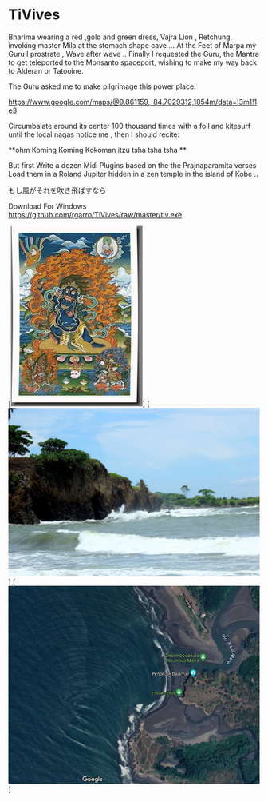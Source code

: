# TiVives
Bharima wearing a red ,gold and green dress, Vajra Lion , Retchung, invoking master Mila at the stomach shape cave ...
At the Feet of Marpa my Guru I prostrate , Wave after wave ..
Finally I requested the Guru, the Mantra to get teleported to
the Monsanto spaceport, wishing to make my way back to Alderan or Tatooine.

The Guru asked me to make pilgrimage this power place:

https://www.google.com/maps/@9.861159,-84.7029312,1054m/data=!3m1!1e3

Circumbalate around its center 100 thousand times with a foil and kitesurf until the
local nagas notice me , then I should recite:

**ohm Koming Koming Kokoman itzu tsha tsha tsha **

But first Write a dozen Midi Plugins based on the the Prajnaparamita verses
Load them in a Roland Jupiter hidden in a zen temple in the island of Kobe ..

もし風がそれを吹き飛ばすなら

Download For Windows https://github.com/rgarro/TiVives/raw/master/tiv.exe

[![que no se resistieran, por que sino los mataban ... ](https://raw.githubusercontent.com/rgarro/TiVives/master/rsz_vajrapani3.png)]
[![que no se resistieran, por que sino los mataban ... ](https://raw.githubusercontent.com/rgarro/TiVives/master/IMG_6717.JPG)]
[![que no se resistieran, por que sino los mataban ... ](https://raw.githubusercontent.com/rgarro/TiVives/master/tivivessTRIKEbACK.PNG)]
